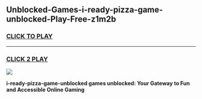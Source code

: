 
## Unblocked-Games-i-ready-pizza-game-unblocked-Play-Free-z1m2b
<h3>
<a href="https://premium76.site?title=i-ready-pizza-game-unblocked&ref=09A">CLICK TO PLAY</a></h3>
<hr>

<h3>
<a href="https://premium76.site?title=i-ready-pizza-game-unblocked&ref=09A">CLICK 2 PLAY</a>
  
</h3>

<a href="https://premium76.site?title=i-ready-pizza-game-unblocked&ref=09A"><img src="https://clearcache.store/games.png"></a>


**i-ready-pizza-game-unblocked games unblocked: Your Gateway to Fun and Accessible Online Gaming**
